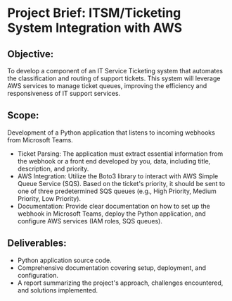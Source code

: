 # Project Brief: ITSM/Ticketing System Integration with AWS

## Objective:

To develop a component of an IT Service Ticketing system that automates the classification and routing of support tickets. This system will leverage AWS services to manage ticket queues, improving the efficiency and responsiveness of IT support services.

## Scope:

Development of a Python application that listens to incoming webhooks from Microsoft Teams.

- Ticket Parsing: The application must extract essential information from the webhook or a front end developed by you, data, including title, description, and priority.
- AWS Integration: Utilize the Boto3 library to interact with AWS Simple Queue Service (SQS). Based on the ticket's priority, it should be sent to one of three predetermined SQS queues (e.g., High Priority, Medium Priority, Low Priority).
- Documentation: Provide clear documentation on how to set up the webhook in Microsoft Teams, deploy the Python application, and configure AWS services (IAM roles, SQS queues).

## Deliverables:

- Python application source code.
- Comprehensive documentation covering setup, deployment, and configuration.
- A report summarizing the project's approach, challenges encountered, and solutions implemented.
